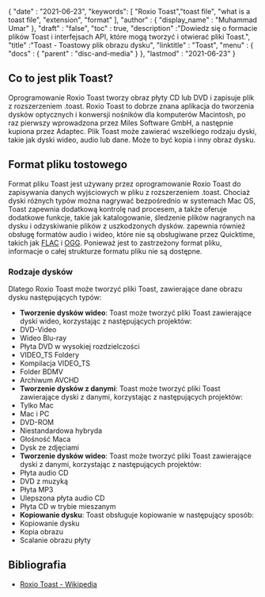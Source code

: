 {
  "date" : "2021-06-23",
  "keywords": [ "Roxio Toast","toast file", "what is a toast file", "extension", "format" ],
  "author" : {
    "display_name" : "Muhammad Umar"
},
  "draft" : "false",
 "toc" : true,
  "description" :"Dowiedz się o formacie plików Toast i interfejsach API, które mogą tworzyć i otwierać pliki Toast.",
  "title" :"Toast - Toastowy plik obrazu dysku",
  "linktitle" : "Toast",
  "menu" : {
    "docs" : {
      "parent" : "disc-and-media"
}
},
  "lastmod" : "2021-06-23"
}

## Co to jest plik Toast?
Oprogramowanie Roxio Toast tworzy obraz płyty CD lub DVD i zapisuje plik z rozszerzeniem .toast. Roxio Toast to dobrze znana aplikacja do tworzenia dysków optycznych i konwersji nośników dla komputerów Macintosh, po raz pierwszy wprowadzona przez Miles Software GmbH, a następnie kupiona przez Adaptec. Plik Toast może zawierać wszelkiego rodzaju dyski, takie jak dyski wideo, audio lub dane. Może to być kopia i inny obraz dysku.

## Format pliku tostowego
Format pliku Toast jest używany przez oprogramowanie Roxio Toast do zapisywania danych wyjściowych w pliku z rozszerzeniem .toast. Chociaż dyski różnych typów można nagrywać bezpośrednio w systemach Mac OS, Toast zapewnia dodatkową kontrolę nad procesem, a także oferuje dodatkowe funkcje, takie jak katalogowanie, śledzenie plików nagranych na dysku i odzyskiwanie plików z uszkodzonych dysków. zapewnia również obsługę formatów audio i wideo, które nie są obsługiwane przez Quicktime, takich jak [FLAC](/pl/audio/flac/) i [OGG](/pl/audio/ogg/). Ponieważ jest to zastrzeżony format pliku, informacje o całej strukturze formatu pliku nie są dostępne.
### Rodzaje dysków
Dlatego Roxio Toast może tworzyć pliki Toast, zawierające dane obrazu dysku następujących typów:
- **Tworzenie dysków wideo**: Toast może tworzyć pliki Toast zawierające dyski wideo, korzystając z następujących projektów:
- DVD-Video
- Wideo Blu-ray
- Płyta DVD w wysokiej rozdzielczości
- VIDEO_TS Foldery
- Kompilacja VIDEO_TS
- Folder BDMV
- Archiwum AVCHD
- **Tworzenie dysków z danymi**: Toast może tworzyć pliki Toast zawierające dyski z danymi, korzystając z następujących projektów:
- Tylko Mac
- Mac i PC
- DVD-ROM
- Niestandardowa hybryda
- Głośność Maca
- Dysk ze zdjęciami
- **Tworzenie dysków wideo**: Toast może tworzyć pliki Toast zawierające dyski z danymi, korzystając z następujących projektów:
- Płyta audio CD
- DVD z muzyką
- Płyta MP3
- Ulepszona płyta audio CD
- Płyta CD w trybie mieszanym
- **Kopiowanie dysku**: Toast obsługuje kopiowanie w następujący sposób:
- Kopiowanie dysku
- Kopia obrazu
- Scalanie obrazu płyty



## Bibliografia

* [Roxio Toast - Wikipedia](https://en.wikipedia.org/wiki/Roxio_Toast)


